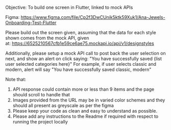 Objective: To build one screen in Flutter, linked to mock APIs

Figma: https://www.figma.com/file/Cp2f3DwCUnik5ktk59Xuk1/Ana-Jewels-Onboarding-Test-Flutter

Please build out the screen given, assuming that the data for each style shown comes from the mock API, given at: https://6525210567cfb1e59ce6ae75.mockapi.io/api/v1/designstyles

Additionally, please setup a mock API call to post back the user selection on next, and show an alert on click saying: "You have successfully saved {list user selected categories here}"
For example, if user selects classic and modern, alert will say "You have successfully saved classic, modern"

Note that:

1. API response could contain more or less than 9 items and the page should scroll to handle that
2. Images provided from the URL may be in varied color schemes and they should all present as greyscale as per the figma
3. Please keep your code as clean and easy to understand as possible.
4. Please add any instructions to the Readme if required with respect to running the project locally
